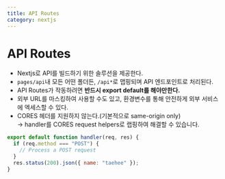 ```yaml
---
title: API Routes
category: nextjs
---
```


# API Routes

- Nextjs로 API를 빌드하기 위한 솔루션을 제공한다.
- `pages/api`내 모든 어떤 폴더든, `/api*`로 맵핑되며 API 엔드포인트로 처리된다.
- API Routes가 작동하려면 **반드시 export default를 해야만한다.**
- 외부 URL를 마스킹하여 사용할 수도 있고, 환경변수를 통해 안전하게 외부 서비스에 엑세스할 수 있다.
- CORES 헤더를 지원하지 않는다.(기본적으로 same-origin only)  
  → handler를 CORES request helpers로 랩핑하여 해결할 수 있습니다.

```javascript
export default function handler(req, res) {
  if (req.method === "POST") {
    // Process a POST request
  }
  res.status(200).json({ name: "taehee" });
}
```
